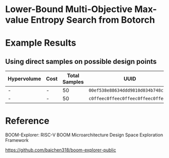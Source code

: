 # Lower-Bound Multi-Objective Max-value Entropy Search from Botorch 

# Example Results

## Using direct samples on possible design points
| Hypervolume | Cost | Total Samples | UUID | 
| ---- | ----  | ---- | ---- |
| - | - | 50 | `00ef538e88634ddd9810d034b748c24d` |
| - | - | 50 | `c0ffeec0ffeec0ffeec0ffeec0ffeeee` |

# Reference

BOOM-Explorer: RISC-V BOOM Microarchitecture Design Space Exploration Framework

https://github.com/baichen318/boom-explorer-public